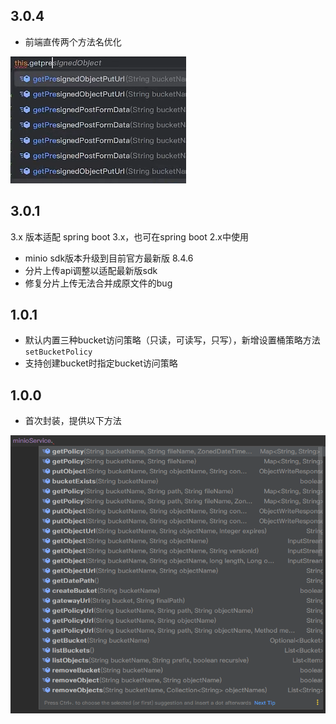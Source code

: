 ## 3.0.4

- 前端直传两个方法名优化

![img.png](img.png)

## 3.0.1

3.x 版本适配 spring boot 3.x，也可在spring boot 2.x中使用

- minio sdk版本升级到目前官方最新版 8.4.6
- 分片上传api调整以适配最新版sdk
- 修复分片上传无法合并成原文件的bug

## 1.0.1

- 默认内置三种bucket访问策略（只读，可读写，只写），新增设置桶策略方法 `setBucketPolicy`
- 支持创建bucket时指定bucket访问策略

## 1.0.0

- 首次封装，提供以下方法

 ![method.png](method.png)
